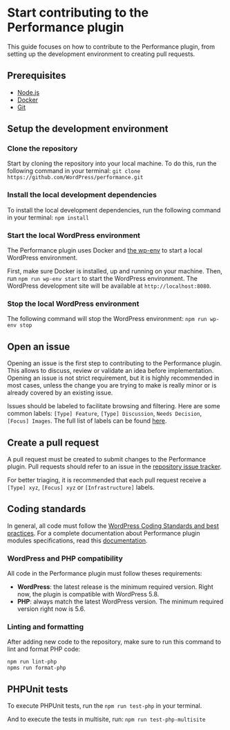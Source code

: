 # Start contributing to the Performance plugin
This guide focuses on how to contribute to the Performance plugin, from setting up the development environment to creating pull requests.

## Prerequisites
- [Node.js](https://nodejs.org)
- [Docker](https://www.docker.com/products/docker-desktop)
- [Git](https://git-scm.com)

## Setup the development environment

### Clone the repository
Start by cloning the repository into your local machine. To do this, run the following command in your terminal:
`git clone https://github.com/WordPress/performance.git`

### Install the local development dependencies
To install the local development dependencies, run the following command in your terminal:
`npm install`

### Start the local WordPress environment
The Performance plugin uses Docker and [the wp-env](https://developer.wordpress.org/block-editor/reference-guides/packages/packages-env) to start a local WordPress environment.

First, make sure Docker is installed, up and running on your machine. Then, run `npm run wp-env start` to start the WordPress environment. The WordPress development site will be available at `http://localhost:8080`.

### Stop the local WordPress environment
The following command will stop the WordPress environment:
`npm run wp-env stop`

## Open an issue
Opening an issue is the first step to contributing to the Performance plugin. This allows to discuss, review or validate an idea before implementation. Opening an issue is not strict requirement, but it is highly recommended in most cases, unless the change you are trying to make is really minor or is already covered by an existing issue.

Issues should be labeled to facilitate browsing and filtering. Here are some common labels: `[Type] Feature`, `[Type] Discussion`, `Needs Decision`, `[Focus] Images`. The full list of labels can be found [here](https://github.com/WordPress/performance/labels).

## Create a pull request
A pull request must be created to submit changes to the Performance plugin. Pull requests should refer to an issue in the [repository issue tracker](https://github.com/WordPress/performance/issues).

For better triaging, it is recommended that each pull request receive a `[Type] xyz`, `[Focus] xyz` or `[Infrastructure]` labels.

## Coding standards
In general, all code must follow the [WordPress Coding Standards and best practices](https://developer.wordpress.org/coding-standards/). For a complete documentation about Performance plugin modules specifications, read this [documentation](./Writing-a-module.md).

### WordPress and PHP compatibility
All code in the Performance plugin must follow theses requirements:
- **WordPress**: the latest release is the minimum required version. Right now, the plugin is compatible with WordPress 5.8.
- **PHP**: always match the latest WordPress version. The minimum required version right now is 5.6.

### Linting and formatting
After adding new code to the repository, make sure to run this command to lint and format PHP code:
```
npm run lint-php
npms run format-php
```

## PHPUnit tests
To execute PHPUnit tests, run the `npm run test-php` in your terminal.

And to execute the tests in multisite, run:
`npm run test-php-multisite`
